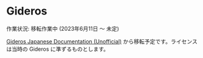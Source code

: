 # Gideros

作業状況: 移転作業中 (2023年6月11日 〜 未定)

[Gideros Japanese Documentation (Unofficial)](https://ja.osdn.net/users/megumi_engines/pf/giderosmobile/wiki/FrontPage) から移転予定です。ライセンスは当時の Gideros に準ずるものとします。

